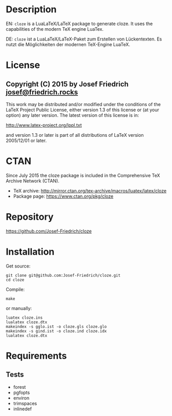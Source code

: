# Description

EN: `cloze` is a LuaLaTeX/LaTeX package to generate cloze. It uses the
capabilities of the modern TeX engine LuaTex.

DE: `cloze` ist a LuaLaTeX/LaTeX-Paket zum Erstellen von Lückentexten.
Es nutzt die Möglichkeiten der modernen TeX-Engine LuaTeX.

# License

Copyright (C) 2015 by Josef Friedrich <josef@friedrich.rocks>
------------------------------------------------------------------------
This work may be distributed and/or modified under the conditions of
the LaTeX Project Public License, either version 1.3 of this license
or (at your option) any later version.  The latest version of this
license is in:

  http://www.latex-project.org/lppl.txt

and version 1.3 or later is part of all distributions of LaTeX
version 2005/12/01 or later.

# CTAN

Since July 2015 the cloze package is included in the Comprehensive TeX
Archive Network (CTAN).

* TeX archive: http://mirror.ctan.org/tex-archive/macros/luatex/latex/cloze
* Package page: https://www.ctan.org/pkg/cloze

# Repository

https://github.com/Josef-Friedrich/cloze

# Installation

Get source:

    git clone git@github.com:Josef-Friedrich/cloze.git
    cd cloze

Compile:

    make

or manually:

    luatex cloze.ins
    lualatex cloze.dtx
    makeindex -s gglo.ist -o cloze.gls cloze.glo
    makeindex -s gind.ist -o cloze.ind cloze.idx
    lualatex cloze.dtx

# Requirements

## Tests

* forest
* pgfopts
* environ
* trimspaces
* inlinedef

